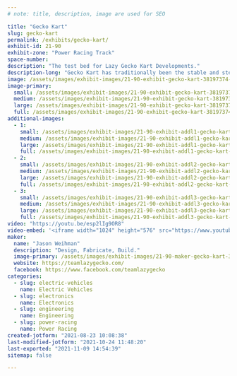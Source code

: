 ```yaml
---
# note: title, description, image are used for SEO

title: "Gecko Kart"
slug: gecko-kart
permalink: /exhibits/gecko-kart/
exhibit-id: 21-90
exhibit-zone: "Power Racing Track"
space-number:
description: "The test bed for Lazy Gecko Kart Developments."
description-long: "Gecko Kart has traditionally been the stable and steady kart of Team Lazy Gecko. This year, with the newly designed Gen3 Gecko drive, Gecko Kart will be looking to go head to head with Raphael."
image: /assets/images/exhibit-images/21-90-exhibit-gecko-kart-38197374-1515360545275460-2893009963934810112-n-large.jpg
image-primary: 
  small: /assets/images/exhibit-images/21-90-exhibit-gecko-kart-38197374-1515360545275460-2893009963934810112-n-small.jpg
  medium: /assets/images/exhibit-images/21-90-exhibit-gecko-kart-38197374-1515360545275460-2893009963934810112-n-medium.jpg
  large: /assets/images/exhibit-images/21-90-exhibit-gecko-kart-38197374-1515360545275460-2893009963934810112-n-large.jpg
  full: /assets/images/exhibit-images/21-90-exhibit-gecko-kart-38197374-1515360545275460-2893009963934810112-n-full.jpg
additional-images: 
  - 1:
    small: /assets/images/exhibit-images/21-90-exhibit-addl1-gecko-kart-44932980-10156678711486163-2494914766733049856-o-small.jpg
    medium: /assets/images/exhibit-images/21-90-exhibit-addl1-gecko-kart-44932980-10156678711486163-2494914766733049856-o-medium.jpg
    large: /assets/images/exhibit-images/21-90-exhibit-addl1-gecko-kart-44932980-10156678711486163-2494914766733049856-o-large.jpg
    full: /assets/images/exhibit-images/21-90-exhibit-addl1-gecko-kart-44932980-10156678711486163-2494914766733049856-o-full.jpg
  - 2:
    small: /assets/images/exhibit-images/21-90-exhibit-addl2-gecko-kart-48167259-1663553433789503-3449027243139923968-n-small.jpg
    medium: /assets/images/exhibit-images/21-90-exhibit-addl2-gecko-kart-48167259-1663553433789503-3449027243139923968-n-medium.jpg
    large: /assets/images/exhibit-images/21-90-exhibit-addl2-gecko-kart-48167259-1663553433789503-3449027243139923968-n-large.jpg
    full: /assets/images/exhibit-images/21-90-exhibit-addl2-gecko-kart-48167259-1663553433789503-3449027243139923968-n-full.jpg
  - 3:
    small: /assets/images/exhibit-images/21-90-exhibit-addl3-gecko-kart-enlarged-version-small.png
    medium: /assets/images/exhibit-images/21-90-exhibit-addl3-gecko-kart-enlarged-version-medium.png
    large: /assets/images/exhibit-images/21-90-exhibit-addl3-gecko-kart-enlarged-version-large.png
    full: /assets/images/exhibit-images/21-90-exhibit-addl3-gecko-kart-enlarged-version-full.png
video: "https://youtu.be/esp2lIg9OR8"
video-embed: '<iframe width="1024" height="576" src="https://www.youtube.com/embed/esp2lIg9OR8?feature=oembed" frameborder="0" allow="accelerometer; autoplay; clipboard-write; encrypted-media; gyroscope; picture-in-picture" allowfullscreen></iframe>'
maker: 
  name: "Jason Weihman"
  description: "Design, Fabricate, Build."
  image-primary: /assets/images/exhibit-images/21-90-maker-gecko-kart-38267319-1515355961942585-2883346180144627712-n-medium.jpg
  website: https://teamlazygecko.com/
  facebook: https://www.facebook.com/teamlazygecko
categories: 
  - slug: electric-vehicles
    name: Electric Vehicles
  - slug: electronics
    name: Electronics
  - slug: engineering
    name: Engineering
  - slug: power-racing
    name: Power Racing
created-jotform: "2021-08-23 10:08:38"
last-modified-jotform: "2021-10-24 11:48:20"
last-exported: "2021-11-09 14:54:39"
sitemap: false

---
```

